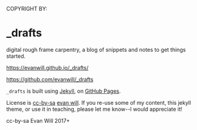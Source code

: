 

COPYRIGHT BY:

# _drafts

digital rough frame carpentry, a blog of snippets and notes to get things started.

https://evanwill.github.io/_drafts/

https://github.com/evanwill/_drafts

`_drafts` is built using [Jekyll](https://jekyllrb.com/), on [GitHub Pages](https://pages.github.com/).

License is <a href="https://creativecommons.org/licenses/by-sa/4.0/" target="_blank" title="license">cc-by-sa</a> [evan will](https://github.com/evanwill).
If you re-use some of my content, this jekyll theme, or use it in teaching, please let me know--I would appreciate it!

cc-by-sa Evan Will 2017+
